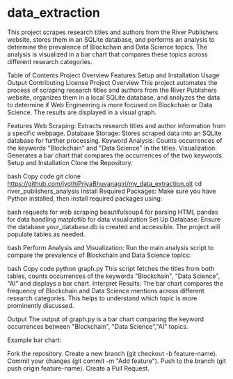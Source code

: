# data_extraction 

This project scrapes research titles and authors from the River Publishers website, stores them in an SQLite database, and performs an analysis to determine the prevalence of Blockchain and Data Science topics. The analysis is visualized in a bar chart that compares these topics across different research categories.

Table of Contents
Project Overview
Features
Setup and Installation
Usage
Output
Contributing
License
Project Overview
This project automates the process of scraping research titles and authors from the River Publishers website, organizes them in a local SQLite database, and analyzes the data to determine if Web Engineering is more focused on Blockchain or Data Science. The results are displayed in a visual graph.

Features
Web Scraping: Extracts research titles and author information from a specific webpage.
Database Storage: Stores scraped data into an SQLite database for further processing.
Keyword Analysis: Counts occurrences of the keywords "Blockchain" and "Data Science" in the titles.
Visualization: Generates a bar chart that compares the occurrences of the two keywords.
Setup and Installation
Clone the Repository:

bash
Copy code
git clone https://github.com/jyothiPriyaBhuvanagiri/my_data_extraction.git
cd river_publishers_analysis
Install Required Packages: Make sure you have Python installed, then install required packages using:

bash
requests for web scraping
beautifulsoup4 for parsing HTML
pandas for data handling
matplotlib for data visualization
Set Up Database: Ensure the database your_database.db is created and accessible. The project will populate tables as needed.

bash
Perform Analysis and Visualization: Run the main analysis script to compare the prevalence of Blockchain and Data Science topics:

bash
Copy code
python graph.py
This script fetches the titles from both tables, counts occurrences of the keywords "Blockchain", "Data Science", "AI" and displays a bar chart.
Interpret Results: The bar chart compares the frequency of Blockchain and Data Science mentions across different research categories. This helps to understand which topic is more prominently discussed.

Output
The output of graph.py is a bar chart comparing the keyword occurrences between "Blockchain", "Data Science","AI" topics.

Example bar chart:


Fork the repository.
Create a new branch (git checkout -b feature-name).
Commit your changes (git commit -m "Add feature").
Push to the branch (git push origin feature-name).
Create a Pull Request.